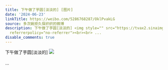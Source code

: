 ```yaml
---
title: 下午做了芋圆[淡淡的] [图片]
date: '2024-06-23'
linkTitle: https://weibo.com/5286768287/OklPvakLG
source: 多次婉拒久保织织的微博
description: 下午做了芋圆[淡淡的] <img style="" src="https://tvax2.sinaimg.cn/large/005LMJWfgy1hqzhvdryb8j30u01hc7ai.jpg"
  referrerpolicy="no-referrer"><br><br> ...
disable_comments: true
---
```

下午做了芋圆[淡淡的] <img style="" src="https://tvax2.sinaimg.cn/large/005LMJWfgy1hqzhvdryb8j30u01hc7ai.jpg" referrerpolicy="no-referrer"><br><br> ...